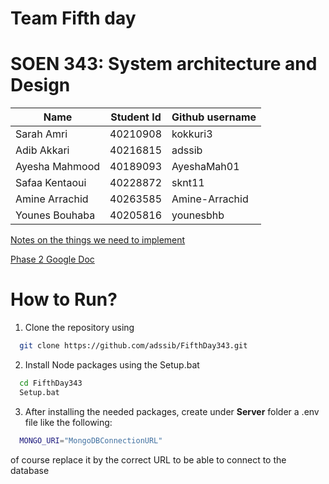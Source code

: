 # Team Fifth day 

# SOEN 343: System architecture and Design

| Name | Student Id| Github username | 
| ------------- | ------------- | ------------- | 
| Sarah Amri| 40210908   | kokkuri3 | 
| Adib Akkari   | 40216815  | adssib | 
| Ayesha Mahmood| 40189093 |  AyeshaMah01 |
| Safaa Kentaoui | 40228872 | sknt11 |  
| Amine Arrachid | 40263585 | Amine-Arrachid | 
| Younes Bouhaba | 40205816 | younesbhb| 


[Notes on the things we need to implement](https://docs.google.com/document/d/1_56b5Tw7WpXRsGlgWD4dNUfJ6ctPsxhLtmP1D6x7DXI/edit?usp=sharing)

[Phase 2 Google Doc](https://docs.google.com/document/d/1i2POawuKCG7FH_M4zRJQXd_zF8gFbB9sYsheUU6gsiQ/edit?usp=sharing)

# How to Run?

1) Clone the repository using 

```Bash
  git clone https://github.com/adssib/FifthDay343.git
```

2) Install Node packages using the Setup.bat

```Bash
  cd FifthDay343
  Setup.bat
```

3) After installing the needed packages, create under **Server** folder a .env file like the following: 

```Bash
  MONGO_URI="MongoDBConnectionURL"
```

of course replace it by the correct URL to be able to connect to the database
